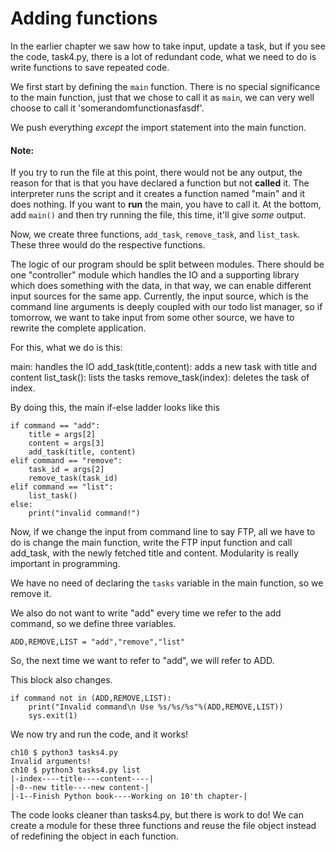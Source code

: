 # Adding functions

In the earlier chapter we saw how to take input, update a task, but if you see the code, task4.py, there is a lot of redundant code, what we need to do is write functions to save repeated code.

We first start by defining the `main` function. There is no special significance to the main function, just that we chose to call it as `main`, we can very well choose to call it 'somerandomfunctionasfasdf'.

We push everything _except_ the import statement into the main function.

#### Note: 
If you try to run the file at this point, there would not be any output, the reason for that is that you have declared a function but not **called** it. The interpreter runs the script and it creates a function named "main" and it does nothing. If you want to **run** the main, you have to call it. At the bottom, add `main()` and then try running the file, this time, it'll give _some_ output. 

Now, we create three functions, `add_task`, `remove_task`, and `list_task`. These three would do the respective functions.

The logic of our program should be split between modules. There should be one "controller" module which handles the IO and a supporting library which does something with the data, in that way, we can enable different input sources for the same app. Currently, the input source, which is the command line arguments is deeply coupled with our todo list manager, so if tomorrow, we want to take input from some other source, we have to rewrite the complete application.

For this, what we do is this:

main: handles the IO
add_task(title,content): adds a new task with title and content
list_task(): lists the tasks
remove_task(index): deletes the task of index.

By doing this, the main if-else ladder looks like this

    if command == "add":
        title = args[2]
        content = args[3]
        add_task(title, content)
    elif command == "remove":
        task_id = args[2]
        remove_task(task_id)
    elif command == "list": 
        list_task()
    else:
        print("invalid command!")

Now, if we change the input from command line to say FTP, all we have to do is change the main function, write the FTP input function and call add_task, with the newly fetched title and content. Modularity is really important in programming.

We have no need of declaring the `tasks` variable in the main function, so we remove it.

We also do not want to write "add" every time we refer to the add command, so we define three variables.

    ADD,REMOVE,LIST = "add","remove","list"

So, the next time we want to refer to "add", we will refer to ADD.

This block also changes.

    if command not in (ADD,REMOVE,LIST):
        print("Invalid command\n Use %s/%s/%s"%(ADD,REMOVE,LIST))
        sys.exit(1)

We now try and run the code, and it works!

    ch10 $ python3 tasks4.py
    Invalid arguments!
    ch10 $ python3 tasks4.py list
    |-index----title----content----|
    |-0--new title----new content-|
    |-1--Finish Python book----Working on 10'th chapter-|

The code looks cleaner than tasks4.py, but there is work to do! We can create a module for these three functions and reuse the file object instead of redefining the object in each function.